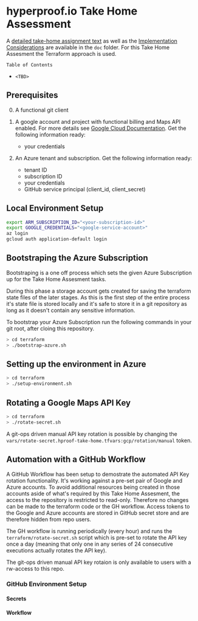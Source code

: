 # hyperproof.io Take Home Assessment

A [detailed take-home assignment text](doc/take-home.md) as well as the [Implementation Considerations](doc/implementation-prep.md) are available in the `doc` folder. For this Take Home Assesment the Terraform approach is used.

`Table of Contents`

- `<TBD>`

## Prerequisites

0. A functional git client

1. A google account and project with functional billing and Maps API enabled. For more details see [Google Cloud Documentation](https://developers.google.com/maps/documentation/routes/cloud-setup#gcloud-project-create). Get the following information ready:

    - your credentials

2. An Azure tenant and subscription. Get the following information ready:

    - tenant ID
    - subscription ID
    - your credentials
    - GitHub service principal (client_id, client_secret)

## Local Environment Setup

```bash
export ARM_SUBSCRIPTION_ID="<your-subscription-id>"
export GOOGLE_CREDENTIALS="<google-service-account>"
az login
gcloud auth application-default login
```

## Bootstraping the Azure Subscription

Bootstraping is a one off process which sets the given Azure Subscription up for the Take Home Assesment tasks.

During this phase a storage account gets created for saving the terraform state files of the later stages. As this is the first step of the entire process it's state file is stored locally and it's safe to store it in a git repository as long as it doesn't contain any sensitive information.

To bootstrap your Azure Subscription run the following commands in your git root, after cloing this repository.

```bash
> cd terraform
> ./bootstrap-azure.sh
```

## Setting up the environment in Azure

```bash
> cd terraform
> ./setup-environment.sh
```

## Rotating a Google Maps API Key

```bash
> cd terraform
> ./rotate-secret.sh
```

A git-ops driven manual API key rotation is possible by changing the `vars/rotate-secret.hproof-take-home.tfvars:gcp/rotation/manual` token.

## Automation with a GitHub Workflow

A GitHub Workflow has been setup to demostrate the automated API Key rotation functionality. It's working against a pre-set pair of Google and Azure accounts. To avoid additional resources being created in those accounts aside of what's required by this Take Home Assesment, the access to the repository is restricted to read-only. Therefore no changes can be made to the terraform code or the GH workflow. Access tokens to the Google and Azure accounts are stored in GitHub secret store and are therefore hidden from repo users.

The GH workflow is running periodically (every hour) and runs the `terraform/rotate-secret.sh` script which is pre-set to rotate the API key once a day (meaning that only one in any series of 24 consecutive executions actually rotates the API key).

The git-ops driven manual API key rotaion is only available to users with a rw-access to this repo.

### GitHub Environment Setup

#### Secrets

#### Workflow
